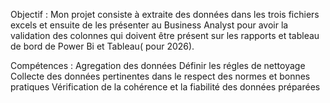 Objectif  : Mon projet consiste à extraite des données dans les trois fichiers excels et ensuite de les présenter au Business Analyst
pour avoir la validation des colonnes qui doivent être présent sur les rapports et tableau de bord de Power Bi et Tableau( pour  2026).

Compétences :
Agregation des données
Définir les régles de nettoyage
Collecte des données pertinentes dans le respect des normes et bonnes pratiques
Vérification de la cohérence et la fiabilité des données préparées
